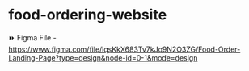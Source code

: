 ﻿# food-ordering-website

⏩ Figma File  - https://www.figma.com/file/lqsKkX683Tv7kJo9N2O3ZG/Food-Order-Landing-Page?type=design&node-id=0-1&mode=design

